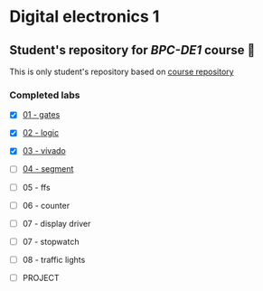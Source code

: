 # Digital electronics 1

## Student's repository for *BPC-DE1* course :ghost:

This is only student's repository based on [course repository](https://github.com/tomas-fryza/digital-electronics-1)

### Completed labs
 - [x] [01 - gates](https://github.com/R4sp1/digital-electronics-1/blob/main/labs/01-gates/assignment.md)
 - [x] [02 - logic](https://github.com/R4sp1/digital-electronics-1/blob/main/labs/02-logic/assignment.md)
 - [x] [03 - vivado](https://github.com/R4sp1/digital-electronics-1/blob/main/labs/03-vivado/assignment.md)
 - [ ] [04 - segment](https://github.com/R4sp1/digital-electronics-1/blob/main/labs/04-segment/assignment.md)
 - [ ] 05 - ffs
 - [ ] 06 - counter
 - [ ] 07 - display driver
 - [ ] 07 - stopwatch
 - [ ] 08 - traffic lights
 - [ ] PROJECT
 


